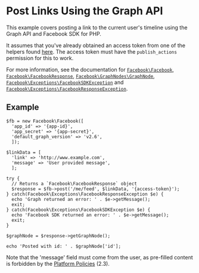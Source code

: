 # Post Links Using the Graph API

This example covers posting a link to the current user's timeline using the Graph API and Facebook SDK for PHP.

It assumes that you've already obtained an access token from one of the helpers found [here](/docs/php/sdk_reference#helpers). The access token must have the `publish_actions` permission for this to work.

For more information, see the documentation for [`Facebook\Facebook`](/docs/php/Facebook), [`Facebook\FacebookResponse`](/docs/php/FacebookResponse), [`Facebook\GraphNodes\GraphNode`](/docs/php/GraphNode), [`Facebook\Exceptions\FacebookSDKException`](/docs/php/FacebookSDKException) and [`Facebook\Exceptions\FacebookResponseException`](/docs/php/FacebookResponseException).

## Example

```
$fb = new Facebook\Facebook([
  'app_id' => '{app-id}',
  'app_secret' => '{app-secret}',
  'default_graph_version' => 'v2.6',
  ]);

$linkData = [
  'link' => 'http://www.example.com',
  'message' => 'User provided message',
  ];

try {
  // Returns a `Facebook\FacebookResponse` object
  $response = $fb->post('/me/feed', $linkData, '{access-token}');
} catch(Facebook\Exceptions\FacebookResponseException $e) {
  echo 'Graph returned an error: ' . $e->getMessage();
  exit;
} catch(Facebook\Exceptions\FacebookSDKException $e) {
  echo 'Facebook SDK returned an error: ' . $e->getMessage();
  exit;
}

$graphNode = $response->getGraphNode();

echo 'Posted with id: ' . $graphNode['id'];
```

Note that the 'message' field must come from the user, as pre-filled content is forbidden by the [Platform Policies](https://developers.intern.facebook.com/policy/#control) (2.3).
